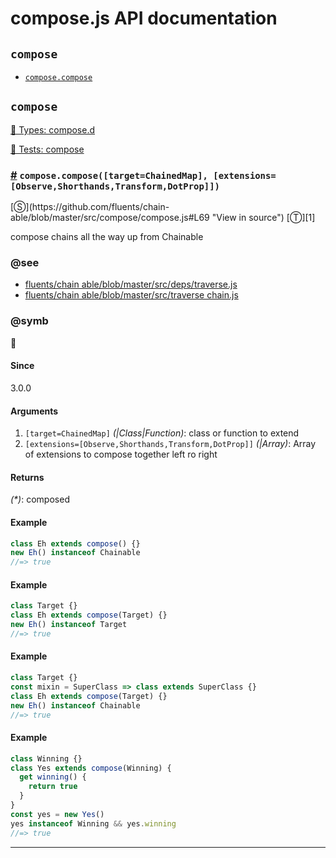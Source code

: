 # compose.js API documentation

<!-- div class="toc-container" -->

<!-- div -->

## `compose`
* <a href="#compose-compose">`compose.compose`</a>

<!-- /div -->

<!-- /div -->

<!-- div class="doc-container" -->

<!-- div -->

## `compose`

<!-- div -->

<a href="https://github.com/fluents/chain-able/blob/master/typings/compose.d.ts">🌊  Types: compose.d</a>&nbsp;

<a href="https://github.com/fluents/chain-able/blob/master/test/compose.js">🔬  Tests: compose</a>&nbsp;

<h3 id="compose-compose"><a href="#compose-compose">#</a>&nbsp;<code>compose.compose([target=ChainedMap], [extensions=[Observe,Shorthands,Transform,DotProp]])</code></h3>
[&#x24C8;](https://github.com/fluents/chain-able/blob/master/src/compose/compose.js#L69 "View in source") [&#x24C9;][1]

compose chains all the way up from Chainable


### @see 

* <a href="https://github.com/fluents/chain-able/blob/master/src/deps/traverse.js">fluents/chain able/blob/master/src/deps/traverse.js</a>
* <a href="https://github.com/fluents/chain-able/blob/master/src/TraverseChain.js">fluents/chain able/blob/master/src/traverse chain.js</a>

### @symb 

🎼 
#### Since
3.0.0

#### Arguments
1. `[target=ChainedMap]` *(|Class|Function)*: class or function to extend
2. `[extensions=[Observe,Shorthands,Transform,DotProp]]` *(|Array)*: Array of extensions to compose together left ro right

#### Returns
*(&#42;)*: composed

#### Example
```js
class Eh extends compose() {}
new Eh() instanceof Chainable
//=> true

```
#### Example
```js
class Target {}
class Eh extends compose(Target) {}
new Eh() instanceof Target
//=> true

```
#### Example
```js
class Target {}
const mixin = SuperClass => class extends SuperClass {}
class Eh extends compose(Target) {}
new Eh() instanceof Chainable
//=> true

```
#### Example
```js
class Winning {}
class Yes extends compose(Winning) {
  get winning() {
    return true
  }
}
const yes = new Yes()
yes instanceof Winning && yes.winning
//=> true

```
---

<!-- /div -->

<!-- /div -->

<!-- /div -->

 [1]: #compose "Jump back to the TOC."
